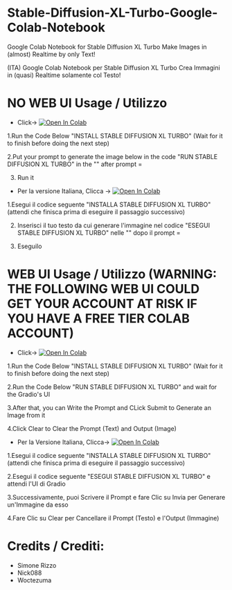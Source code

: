 # Stable-Diffusion-XL-Turbo-Google-Colab-Notebook
Google Colab Notebook for Stable Diffusion XL Turbo 
Make Images in (almost) Realtime by only Text!

(ITA) Google Colab Notebook per Stable Diffusion XL Turbo 
Crea Immagini in (quasi) Realtime solamente col Testo!

# NO WEB UI Usage / Utilizzo
- Click-> <a target="_blank" href="https://colab.research.google.com/github/Nick088Official/Stable-Diffusion-XL-Turbo-Google-Colab-Notebook/blob/main/No_UI_stable_diffusion_XL_Turbo_Colab_Modified.ipynb">
  <img src="https://colab.research.google.com/assets/colab-badge.svg" alt="Open In Colab"/>
</a>

1.Run the Code Below "INSTALL STABLE DIFFUSION XL TURBO" (Wait for it to finish before doing the next step)

2.Put your prompt to generate the image below in the code "RUN STABLE DIFFUSION XL TURBO" in the "" after prompt =

3. Run it

- Per la versione Italiana, Clicca -> <a target="_blank" href="https://colab.research.google.com/github/Nick088Official/Stable-Diffusion-XL-Turbo-Google-Colab-Notebook/blob/main/No_UI_stable_diffusion_XL_Turbo_ITA_Modificata.ipynb">
  <img src="https://colab.research.google.com/assets/colab-badge.svg" alt="Open In Colab"/>
</a>
1.Esegui il codice seguente "INSTALLA STABLE DIFFUSION XL TURBO" (attendi che finisca prima di eseguire il passaggio successivo)

2. Inserisci il tuo testo da cui generare l'immagine nel codice "ESEGUI STABLE DIFFUSION XL TURBO" nelle "" dopo il prompt =

3. Eseguilo

# WEB UI Usage / Utilizzo (WARNING: THE FOLLOWING WEB UI COULD GET YOUR ACCOUNT AT RISK IF YOU HAVE A FREE TIER COLAB ACCOUNT)
- Click-> <a target="_blank" href="https://colab.research.google.com/github/Nick088Official/Stable-Diffusion-XL-Turbo-UI-Google-Colab-Notebook/blob/main/SDXL_Turbo_Modified.ipynb">
  <img src="https://colab.research.google.com/assets/colab-badge.svg" alt="Open In Colab"/>
</a>

1.Run the Code Below "INSTALL STABLE DIFFUSION XL TURBO" (Wait for it to finish before doing the next step)

2.Run the Code Below "RUN STABLE DIFFUSION XL TURBO" and wait for the Gradio's UI

3.After that, you can Write the Prompt and CLick Submit to Generate an Image from it

4.Click Clear to Clear the Prompt (Text) and Output (Image)


- Per la Versione Italiana, Clicca-> <a target="_blank" href="https://colab.research.google.com/github/Nick088Official/Stable-Diffusion-XL-Turbo-UI-Google-Colab-Notebook/blob/main/SDXL_Turbo_Modificata_ITA.ipynb">
  <img src="https://colab.research.google.com/assets/colab-badge.svg" alt="Open In Colab"/>
</a>

1.Esegui il codice seguente "INSTALLA STABLE DIFFUSION XL TURBO" (attendi che finisca prima di eseguire il passaggio successivo)

2.Esegui il codice seguente "ESEGUI STABLE DIFFUSION XL TURBO" e attendi l'UI di Gradio

3.Successivamente, puoi Scrivere il Prompt e fare Clic su Invia per Generare un'Immagine da esso

4.Fare Clic su Clear per Cancellare il Prompt (Testo) e l'Output (Immagine)

# Credits / Crediti:
- Simone Rizzo
- Nick088
- Woctezuma
